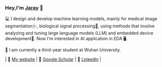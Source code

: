 ### Hey,I'm [Jaray](https://skylanding.github.io) 👋

💻 I design and develop machine learning models, mainly for medical image segmentation🩺, biological signal processing🧬, using methods that involve analyzing and tuning large language models (LLM) and embedded device development🤖. Now I'm interested in AI application in EDA 🖥. 

🌱 I am currently a third-year student at Wuhan University.

| 🪪 [My website](https://skylanding.github.io) | 📜 [Google Scholar](https://scholar.google.com/citations?user=Mmbvwu0AAAAJ) | 🤝 [LinkedIn](https://www.linkedin.com/in/yu-li-a089a6282/) |

